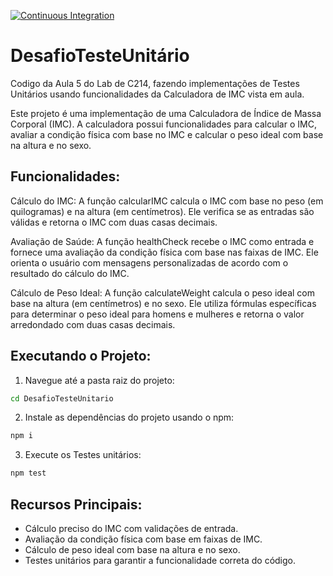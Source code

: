 [![Continuous Integration](https://github.com/DouglasSouza05/C214_Continuous_Integration/blob/main/.github/workflows/main.yml/badge.svg)](https://github.com/DouglasSouza05/C214_Continuous_Integration/blob/main/.github/workflows/main.yml)

# DesafioTesteUnitário

Codigo da Aula 5 do Lab de C214, fazendo implementações de Testes Unitários usando funcionalidades da Calculadora de IMC vista em aula.

Este projeto é uma implementação de uma Calculadora de Índice de Massa Corporal (IMC). A calculadora possui funcionalidades para calcular o IMC, avaliar a condição física com base no IMC e calcular o peso ideal com base na altura e no sexo.

## Funcionalidades:

Cálculo do IMC: A função calcularIMC calcula o IMC com base no peso (em quilogramas) e na altura (em centímetros). Ele verifica se as entradas são válidas e retorna o IMC com duas casas decimais.

Avaliação de Saúde: A função healthCheck recebe o IMC como entrada e fornece uma avaliação da condição física com base nas faixas de IMC. Ele orienta o usuário com mensagens personalizadas de acordo com o resultado do cálculo do IMC.

Cálculo de Peso Ideal: A função calculateWeight calcula o peso ideal com base na altura (em centímetros) e no sexo. Ele utiliza fórmulas específicas para determinar o peso ideal para homens e mulheres e retorna o valor arredondado com duas casas decimais.

## Executando o Projeto:

1. Navegue até a pasta raiz do projeto:

```bash
cd DesafioTesteUnitario
```

2. Instale as dependências do projeto usando o npm:

```bash
npm i
```

3. Execute os Testes unitários:

```bash
npm test
```

## Recursos Principais:

- Cálculo preciso do IMC com validações de entrada.
- Avaliação da condição física com base em faixas de IMC.
- Cálculo de peso ideal com base na altura e no sexo.
- Testes unitários para garantir a funcionalidade correta do código.
